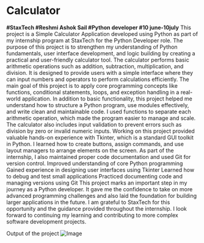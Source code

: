 # Calculator
**#StaxTech
#Reshmi Ashok Sail
#Python developer
#10 june-10july**
This project is a Simple Calculator Application developed using Python as part of my internship program at StaxTech for the Python Developer role. 
The purpose of this project is to strengthen my understanding of Python fundamentals, user interface development, and logic building by creating a practical and user-friendly calculator tool.
The calculator performs basic arithmetic operations such as addition, subtraction, multiplication, and division.
It is designed to provide users with a simple interface where they can input numbers and operators to perform calculations efficiently. 
The main goal of this project is to apply core programming concepts like functions, conditional statements, loops, and exception handling in a real-world application.
In addition to basic functionality, this project helped me understand how to structure a Python program, use modules effectively, and write clean and maintainable code.
I used functions to separate each arithmetic operation, which made the program easier to manage and scale. 
The calculator also includes input validation to prevent errors such as division by zero or invalid numeric inputs.
Working on this project provided valuable hands-on experience with Tkinter, which is a standard GUI toolkit in Python.
I learned how to create buttons, assign commands, and use layout managers to arrange elements on the screen.
As part of the internship, I also maintained proper code documentation and used Git for version control.
Improved understanding of core Python programming
Gained experience in designing user interfaces using Tkinter
Learned how to debug and test small applications
Practiced documenting code and managing versions using Git
This project marks an important step in my journey as a Python developer. It gave me the confidence to take on more advanced programming challenges and also laid the foundation for building larger applications in the future.
I am grateful to StaxTech for this opportunity and the guidance provided throughout the internship. 
I look forward to continuing my learning and contributing to more complex software development projects.

Output of the project
![Image](https://github.com/user-attachments/assets/f70e3512-591b-44cc-97ec-b0809081d484)
